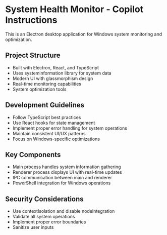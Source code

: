 <!-- Use this file to provide workspace-specific custom instructions to Copilot. For more details, visit https://code.visualstudio.com/docs/copilot/copilot-customization#_use-a-githubcopilotinstructionsmd-file -->

# System Health Monitor - Copilot Instructions

This is an Electron desktop application for Windows system monitoring and optimization.

## Project Structure
- Built with Electron, React, and TypeScript
- Uses systeminformation library for system data
- Modern UI with glassmorphism design
- Real-time monitoring capabilities
- System optimization tools

## Development Guidelines
- Follow TypeScript best practices
- Use React hooks for state management
- Implement proper error handling for system operations
- Maintain consistent UI/UX patterns
- Focus on Windows-specific optimizations

## Key Components
- Main process handles system information gathering
- Renderer process displays UI with real-time updates
- IPC communication between main and renderer
- PowerShell integration for Windows operations

## Security Considerations
- Use contextIsolation and disable nodeIntegration
- Validate all system operations
- Implement proper error boundaries
- Sanitize user inputs
